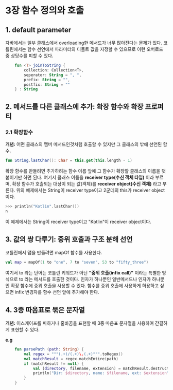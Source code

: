 # 3장 함수 정의와 호출

## 1. default parameter
자바에서는 일부 클래스에서 overloading한 메서드가 너무 많아진다는 문제가 있다.
코틀린에서는 함수 선언에서 파라미터의 디폴트 값을 지정할 수 있으므로 이런 오버로드 중 상당수를 피할 수 있다.
```kotlin
	fun <T> joinToString {
		collection: Collection<T>,
		seperator: String = ", ",
		prefix: String = "",
		postfix: String = ""
	} : String
```

## 2. 메서드를 다른 클래스에 추가: 확장 함수와 확장 프로퍼티
### 2.1 확장함수
**개념:** 어떤 클래스의 멤버 메서드인것처럼 호출할 수 있지만 그 클래스의 밖에 선언된 함수.

```kotlin
fun String.lastChar(): Char = this.get(this.length - 1)
```
확장 함수를 만들려면 추가하려는 함수 이름 앞에 그 함수가 확장할 클래스의 이름을 덧붙이기만 하면 된다.
여기서 클래스 이름을 **receiver type(수신 객체 타입)** 이라 부르며, 확장 함수가 호출되는 대상이 되는 값(객체)를 **receiver object(수신 객체)** 라고 부른다.
위의 예제에서는 String이 receiver type이고 2군데의 this가 receiver object 이다.
```kotlin
>>> println("Kotlin".lastChar())
n
```
이 예제에서는 String이 receiver type이고 "Kotlin"이 receiver object이다.

## 3. 값의 쌍 다루기: 중위 호출과 구조 분해 선언
코틀린에서 맵을 만들려면 mapOf 함수를 사용한다.
```kotlin
val map = mapOf(1 to "one", 7 to "seven", 53 to "fifty_three")
```
여기서 to 라는 단어는 코틀린 키워드가 아닌 **"중위 호출(infix call)"** 이라는 특별한 방식으로 to 라는 메서드를 호출한 것이다.
인자가 하나뿐인 일반메서드나 인자가 하나뿐인 확장 함수에 중위 호출을 사용할 수 있다.
함수를 중위 호출에 사용하게 허용하고 싶으면 infix 변경자를 함수 선언 앞에 추가해야 한다. 

## 4. 3중 따옴표로 묶은 문자열
**개념:** 이스케이프를 피하거나 줄바꿈을 표현할 때 3중 따옴표 문자열을 사용하여 간결하게 표현할 수 있다.

**e.g**
```kotlin
	fun parsePath (path: String) {
		val regex = """(.+)/(.+)\.(.+)""".toRegex()
		val matchResult = regex.matchEntire(path)
		if (matchResult != null) {
			val (directory, filename, extension) = matchResult.destructured
			println("Dir: $directory, name: $filename, ext: $extension")
		}
	}
```
